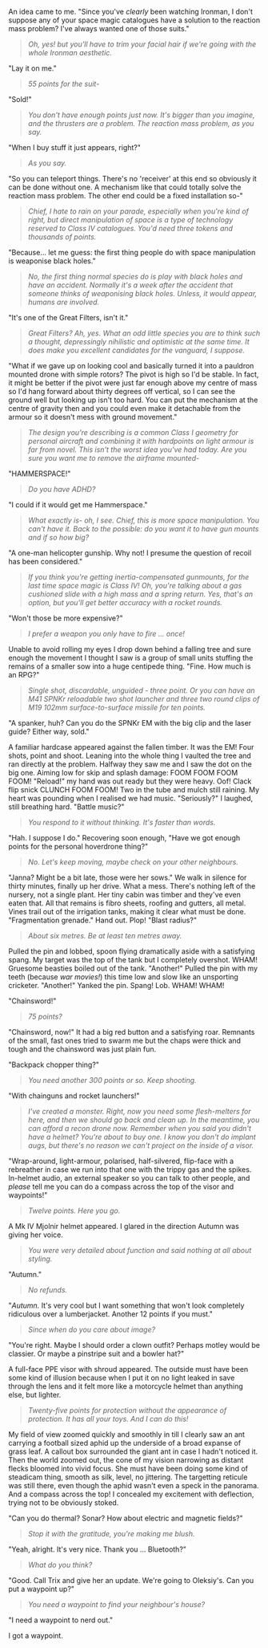 An idea came to me. "Since you've _clearly_ been watching Ironman, I don't suppose any of your space magic catalogues have a solution to the reaction mass problem? I've always wanted one of those suits."

> _Oh, yes! but you'll have to trim your facial hair if we're going with the whole Ironman aesthetic._

"Lay it on me."

> _55 points for the suit-_

"Sold!"

> _You don't have enough points just now. It's bigger than you imagine, and the thrusters are a problem. The reaction mass problem, as you say._

"When I buy stuff it just appears, right?"

> _As you say._

"So you can teleport things. There's no 'receiver' at this end so obviously it can be done without one. A mechanism like that could totally solve the reaction mass problem. The other end could be a fixed installation so-"

> _Chief, I hate to rain on your parade, especially when you're kind of right, but direct manipulation of space is a type of technology reserved to Class IV catalogues. You'd need three tokens and thousands of points._

"Because... let me guess: the first thing people do with space manipulation is weaponise black holes."

> _No, the first thing normal species do is play with black holes and have an accident. Normally it's a week after the accident that someone thinks of weaponising black holes. Unless, it would appear, humans are involved._

"It's one of the Great Filters, isn't it."

> _Great Filters? Ah, yes. What an odd little species you are to think such a thought, depressingly nihilistic and optimistic at the same time. It does make you excellent candidates for the vanguard, I suppose._

"What if we gave up on looking cool and basically turned it into a pauldron mounted drone with simple rotors? The pivot is high so I'd be stable. In fact, it might be better if the pivot were just far enough above my centre of mass so I'd hang forward about thirty degrees off vertical, so I can see the ground well but looking up isn't too hard. You can put the mechanism at the centre of gravity then and you could even make it detachable from the armour so it doesn't mess with ground movement."

> _The design you're describing is a common Class I geometry for personal aircraft and combining it with hardpoints on light armour is far from novel. This isn't the worst idea you've had today. Are you sure you want me to remove the airframe mounted-_

"HAMMERSPACE!"

> _Do you have ADHD?_

"I could if it would get me Hammerspace."

> _What exactly is- oh, I see. Chief, this is more space manipulation. You can't have it. Back to the possible: do you want it to have gun mounts and if so how big?_

"A one-man helicopter gunship. Why not! I presume the question of recoil has been considered."

> _If you think you're getting inertia-compensated gunmounts, for the last time space magic is Class IV! Oh, you're talking about a gas cushioned slide with a high mass and a spring return. Yes, that's an option, but you'll get better accuracy with a rocket rounds._

"Won't those be more expensive?"

> _I prefer a weapon you only have to fire ... once!_

Unable to avoid rolling my eyes I drop down behind a falling tree and sure enough the movement I thought I saw is a group of small units stuffing the remains of a smaller sow into a huge centipede thing. "Fine. How much is an RPG?"

> _Single shot, discardable, unguided - three point. Or you can have an M41 SPNKr reloadable two shot launcher and three two round clips of M19 102mm surface-to-surface missile for ten points._

"A spanker, huh? Can you do the SPNKr EM with the big clip and the laser guide? Either way, sold."

A familiar hardcase appeared against the fallen timber. It was the EM! Four shots, point and shoot. Leaning into the whole thing I vaulted the tree and ran directly at the problem. Halfway they saw me and I saw the dot on the big one. Aiming low for skip and splash damage: FOOM FOOM FOOM FOOM! "Reload!" my hand was out ready but they were heavy. Oof! Clack flip snick CLUNCH FOOM FOOM! Two in the tube and mulch still raining. My heart was pounding when I realised we had music. "Seriously?" I laughed, still breathing hard. "Battle music?"

> _You respond to it without thinking. It's faster than words._

"Hah. I suppose I do." Recovering soon enough, "Have we got enough points for the personal hoverdrone thing?"

> _No. Let's keep moving, maybe check on your other neighbours._

"Janna? Might be a bit late, those were her sows." We walk in silence for thirty minutes, finally up her drive. What a mess. There's nothing left of the nursery, not a single plant. Her tiny cabin was timber and they've even eaten that. All that remains is fibro sheets, roofing and gutters, all metal. Vines trail out of the irrigation tanks, making it clear what must be done. "Fragmentation grenade." Hand out. Plop! "Blast radius?" 

> _About six metres. Be at least ten metres away._

Pulled the pin and lobbed, spoon flying dramatically aside with a satisfying spang. My target was the top of the tank but I completely overshot. WHAM! Gruesome beasties boiled out of the tank. "Another!" Pulled the pin with my teeth (because _war movies!_) this time low and slow like an unsporting cricketer. "Another!" Yanked the pin. Spang! Lob. WHAM! WHAM!

"Chainsword!"

> _75 points?_

"Chainsword, now!" It had a big red button and a satisfying roar. Remnants of the small, fast ones tried to swarm me but the chaps were thick and tough and the chainsword was just plain fun.

"Backpack chopper thing?"

> _You need another 300 points or so. Keep shooting._

"With chainguns and rocket launchers!"

> _I've created a monster. Right, now you need some flesh-melters for here, and then we should go back and clean up. In the meantime, you can afford a recon drone now. Remember when you said you didn't have a helmet? You're about to buy one. I know you don't do implant augs, but there's no reason we can't project on the inside of a visor._

"Wrap-around, light-armour, polarised, half-silvered, flip-face with a rebreather in case we run into that one with the trippy gas and the spikes. In-helmet audio, an external speaker so you can talk to other people, and _please_ tell me you can do a compass across the top of the visor and waypoints!"

> _Twelve points. Here you go._

A Mk IV Mjolnir helmet appeared. I glared in the direction Autumn was giving her voice. 

> _You were very detailed about function and said nothing at all about styling._

"Autumn." 

> _No refunds._

"_Autumn._ It's very cool but I want something that won't look completely ridiculous over a lumberjacket. Another 12 points if you must." 

> _Since when do you care about image?_

"You're right. Maybe I should order a clown outfit? Perhaps motley would be classier. Or maybe a pinstripe suit and a bowler hat?"

A full-face PPE visor with shroud appeared. The outside must have been some kind of illusion because when I put it on no light leaked in save through the lens and it felt more like a motorcycle helmet than anything else, but lighter.

> _Twenty-five points for protection without the appearance of protection. It has all your toys. And I can do this!_

My field of view zoomed quickly and smoothly in till I clearly saw an ant carrying a football sized aphid up the underside of a broad expanse of grass leaf. A callout box surrounded the giant ant in case I hadn't noticed it. Then the world zoomed out, the cone of my vision narrowing as distant flecks bloomed into vivid focus. She must have been doing some kind of steadicam thing, smooth as silk, level, no jittering. The targetting reticule was still there, even though the aphid wasn't even a speck in the panorama. And a compass across the top! I concealed my excitement with deflection, trying not to be obviously stoked.

"Can you do thermal? Sonar? How about electric and magnetic fields?"

> _Stop it with the gratitude, you're making me blush._

"Yeah, alright. It's very nice. Thank you ... Bluetooth?"

> _What do you think?_

"Good. Call Trix and give her an update. We're going to Oleksiy's. Can you put a waypoint up?"

> _You need a waypoint to find your neighbour's house?_

"I need a waypoint to nerd out."

I got a waypoint.
